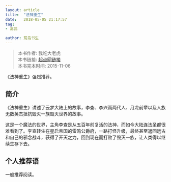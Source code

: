 ```yaml
---
layout: article
title:  "法神重生"
date:   2018-05-05 21:17:57
tag:
- 高武

author: 荒岛书生
---
```


> 本书作者:  我吃大老虎  
> 本书链接:  [起点网链接](https://www.baidu.com/link?url=6cJ5YhMTZtJywt0RkRUGo8IAn7qLXnm7-33TGMidFJKJItQ65kKz16LGyUgAeud-YeBa9XdDsleLePA-ymDQa_&wd=&eqid=ebc41eb800416941000000035e3c21fd)  
> 本书完本时间: 2015-11-06

《法神重生》强烈推荐。
<!---more--->


 
## 简介
《法神重生》讲述了云梦大陆上的故事，李查、李兴雨两代人、月龙前辈以及人族无数英杰抵抗毁灭一族毁灭世界的故事。

这是一个魔法的世界，主角李查是从五百年前复活的法神，而如今大陆连法圣都很难看到了。李查转生在星启帝国的雷鸣公爵府，一路打怪升级，最终甚至返回远古和自己的邪念战斗，获得了开天之力，回到现在而打败了毁灭一族，让人类得以继续生存下去。

 

## 个人推荐语
一般推荐阅读。